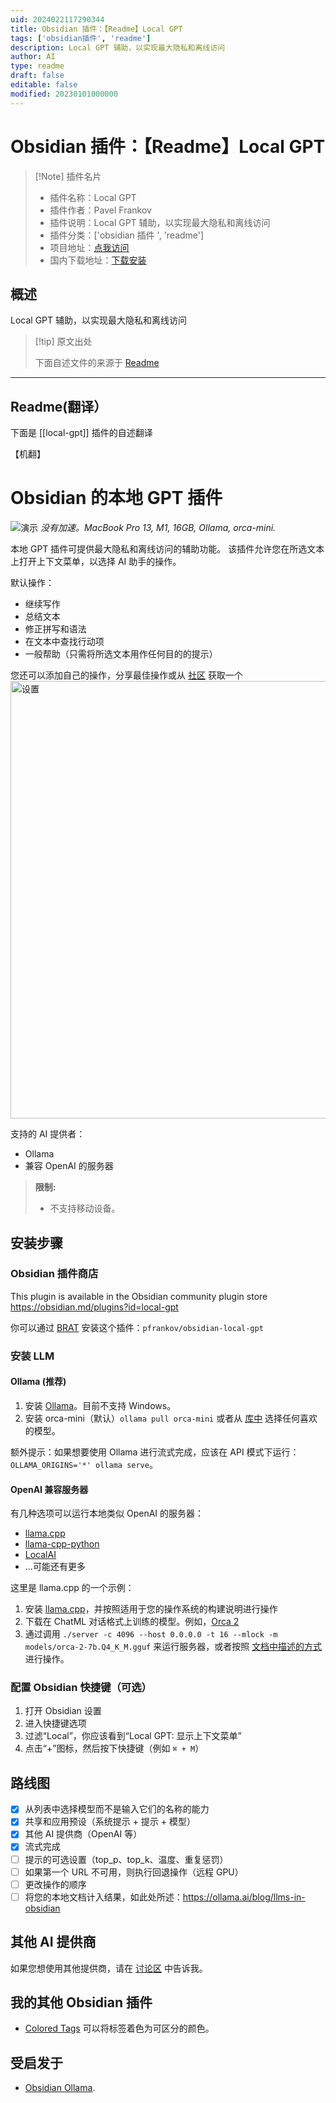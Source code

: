 ```yaml
---
uid: 2024022117290344
title: Obsidian 插件：【Readme】Local GPT
tags: ['obsidian插件', 'readme']
description: Local GPT 辅助，以实现最大隐私和离线访问
author: AI
type: readme
draft: false
editable: false
modified: 20230101000000
---
```


# Obsidian 插件：【Readme】Local GPT

> [!Note] 插件名片
> - 插件名称：Local GPT
> - 插件作者：Pavel Frankov
> - 插件说明：Local GPT 辅助，以实现最大隐私和离线访问
> - 插件分类：['obsidian 插件 ', 'readme']
> - 项目地址：[点我访问](https://github.com/pfrankov/obsidian-local-gpt)
> - 国内下载地址：[下载安装](https://pkmer.cn/products/plugin/pluginMarket/?local-gpt)

## 概述

Local GPT 辅助，以实现最大隐私和离线访问

> [!tip] 原文出处
>
>下面自述文件的来源于 [Readme](https://ghproxy.net/https://raw.githubusercontent.com/pfrankov/obsidian-local-gpt/master/README.md)
>

---

## Readme(翻译）

下面是 [[local-gpt]] 插件的自述翻译

【机翻】

# Obsidian 的本地 GPT 插件

![演示](https://cdn.pkmer.cn/covers/local-gpt_1_0.gif!pkmer)
_没有加速。MacBook Pro 13, M1, 16GB, Ollama, orca-mini._

本地 GPT 插件可提供最大隐私和离线访问的辅助功能。
该插件允许您在所选文本上打开上下文菜单，以选择 AI 助手的操作。

默认操作：

- 继续写作
- 总结文本
- 修正拼写和语法
- 在文本中查找行动项
- 一般帮助（只需将所选文本用作任何目的的提示）

您还可以添加自己的操作，分享最佳操作或从 [社区](https://github.com/pfrankov/obsidian-local-gpt/discussions/2) 获取一个
<img width="700" alt="设置" src="https://github.com/pfrankov/obsidian-local-gpt/assets/584632/21e1fe6c-a93b-4562-a53a-d7727504e0d6">

支持的 AI 提供者：

- Ollama
- 兼容 OpenAI 的服务器

>**限制:**
>- 不支持移动设备。

## 安装步骤

### Obsidian 插件商店

This plugin is available in the Obsidian community plugin store <https://obsidian.md/plugins?id=local-gpt>

你可以通过 [BRAT](https://obsidian.md/plugins?id=obsidian42-brat) 安装这个插件：`pfrankov/obsidian-local-gpt`

### 安装 LLM

#### Ollama (推荐)

1. 安装 [Ollama](https://ollama.ai/)。目前不支持 Windows。
2. 安装 orca-mini（默认）`ollama pull orca-mini` 或者从 [库中](https://ollama.ai/library) 选择任何喜欢的模型。

额外提示：如果想要使用 Ollama 进行流式完成，应该在 API 模式下运行：`OLLAMA_ORIGINS='*' ollama serve`。

#### OpenAI 兼容服务器

有几种选项可以运行本地类似 OpenAI 的服务器：

- [llama.cpp](https://github.com/ggerganov/llama.cpp)
- [llama-cpp-python](https://github.com/abetlen/llama-cpp-python#openai-compatible-web-server)
- [LocalAI](https://localai.io/model-compatibility/llama-cpp/#setup)
- ...可能还有更多

这里是 llama.cpp 的一个示例：

1. 安装 [llama.cpp](https://github.com/ggerganov/llama.cpp)，并按照适用于您的操作系统的构建说明进行操作
2. 下载在 ChatML 对话格式上训练的模型。例如，[Orca 2](https://huggingface.co/TheBloke/Orca-2-7B-GGUF/blob/main/orca-2-7b.Q4_K_M.gguf)
3. 通过调用 `./server -c 4096 --host 0.0.0.0 -t 16 --mlock -m models/orca-2-7b.Q4_K_M.gguf` 来运行服务器，或者按照 [文档中描述的方式](https://github.com/ggerganov/llama.cpp/blob/master/examples/server/README.md) 进行操作。

### 配置 Obsidian 快捷键（可选）

1. 打开 Obsidian 设置
2. 进入快捷键选项
3. 过滤“Local”，你应该看到“Local GPT: 显示上下文菜单”
4. 点击“+”图标，然后按下快捷键（例如 `⌘ + M`）

## 路线图

- [x] 从列表中选择模型而不是输入它们的名称的能力
- [x] 共享和应用预设（系统提示 + 提示 + 模型）
- [x] 其他 AI 提供商（OpenAI 等）
- [x] 流式完成
- [ ] 提示的可选设置（top_p、top_k、温度、重复惩罚）
- [ ] 如果第一个 URL 不可用，则执行回退操作（远程 GPU）
- [ ] 更改操作的顺序
- [ ] 将您的本地文档计入结果，如此处所述：<https://ollama.ai/blog/llms-in-obsidian>

## 其他 AI 提供商

如果您想使用其他提供商，请在 [讨论区](https://github.com/pfrankov/obsidian-local-gpt/discussions/1) 中告诉我。

## 我的其他 Obsidian 插件

- [Colored Tags](https://github.com/pfrankov/obsidian-colored-tags) 可以将标签着色为可区分的颜色。

## 受启发于

- [Obsidian Ollama](https://github.com/hinterdupfinger/obsidian-ollama).



